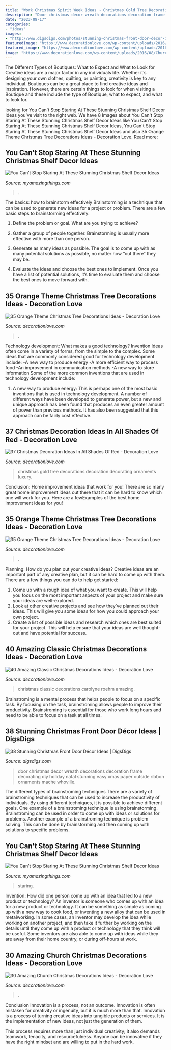 ```yaml
---
title: "Work Christmas Spirit Week Ideas ~ Christmas Gold Tree Decorations Decoration Decorating Ornaments Luxury"
description: "Door christmas decor wreath decorations decoration frame decorating diy holiday natal stunning easy xmas paper outside ribbon ornaments mache whoville"
date: "2023-08-17"
categories:
- "ideas"
images:
- "http://www.digsdigs.com/photos/stunning-christmas-front-door-decor-ideas-11.jpg"
featuredImage: "https://www.decorationlove.com/wp-content/uploads/2016/10/Red-and-Gold-Christmas-Tree-Ornaments.jpg"
featured_image: "https://www.decorationlove.com/wp-content/uploads/2016/10/Red-and-Gold-Christmas-Tree-Ornaments.jpg"
image: "https://www.decorationlove.com/wp-content/uploads/2016/08/Church-Advent-Wreath.jpg"
---
```



The Different Types of Boutiques: What to Expect and What to Look for
Creative ideas are a major factor in any individuals life. Whether it’s designing your own clothes, quilting, or painting, creativity is key to any individual. Boutiques can be a great place to find creative ideas and inspiration. However, there are certain things to look for when visiting a Boutique and these include the type of Boutique, what to expect, and what to look for.

	

		
looking for You Can&#039;t Stop Staring At These Stunning Christmas Shelf Decor Ideas you've visit to the right web. We have 8 Images about You Can&#039;t Stop Staring At These Stunning Christmas Shelf Decor Ideas like You Can&#039;t Stop Staring At These Stunning Christmas Shelf Decor Ideas, You Can&#039;t Stop Staring At These Stunning Christmas Shelf Decor Ideas and also 35 Orange Theme Christmas Tree Decorations Ideas - Decoration Love. Read more:
		
    
## You Can&#039;t Stop Staring At These Stunning Christmas Shelf Decor Ideas

<img loading=lazy src="https://myamazingthings.com/wp-content/uploads/2017/12/christmas-shelf-decor-5-.jpg" onerror="this.onerror=null;this.src='https://tse3.mm.bing.net/th?id=OIP.BNe1PQmjJ3u4dWrWIUaw_AHaKt&amp;pid=15.1';" alt="You Can&#039;t Stop Staring At These Stunning Christmas Shelf Decor Ideas">

_Source: myamazingthings.com_

>. 

	

The basics: how to brainstorm effectively
Brainstorming is a technique that can be used to generate new ideas for a project or problem. There are a few basic steps to brainstorming effectively:
1. Define the problem or goal. What are you trying to achieve?

2. Gather a group of people together. Brainstorming is usually more effective with more than one person.

3. Generate as many ideas as possible. The goal is to come up with as many potential solutions as possible, no matter how “out there” they may be.

4. Evaluate the ideas and choose the best ones to implement. Once you have a list of potential solutions, it’s time to evaluate them and choose the best ones to move forward with.

    
## 35 Orange Theme Christmas Tree Decorations Ideas - Decoration Love

<img loading=lazy src="https://www.decorationlove.com/wp-content/uploads/2016/10/Orange-Themed-Christmas-Tree.jpg" onerror="this.onerror=null;this.src='https://tse1.mm.bing.net/th?id=OIP.gxecVO7XJfa8ajDwUXz5nAHaLI&amp;pid=15.1';" alt="35 Orange Theme Christmas Tree Decorations Ideas - Decoration Love">

_Source: decorationlove.com_

>. 

	

Technology development: What makes a good technology?
Invention Ideas often come in a variety of forms, from the simple to the complex. Some ideas that are commonly considered good for technology development include: 
-A new way to produce energy 
-A more efficient way to process food 
-An improvement in communication methods 
-A new way to store information 
Some of the more common inventions that are used in technology development include:


1) A new way to produce energy: This is perhaps one of the most basic inventions that is used in technology development. A number of different ways have been developed to generate power, but a new and unique approach has been found that produces an even greater amount of power than previous methods. It has also been suggested that this approach can be fairly cost effective.

    
## 37 Christmas Decoration Ideas In All Shades Of Red - Decoration Love

<img loading=lazy src="https://www.decorationlove.com/wp-content/uploads/2016/10/Red-and-Gold-Christmas-Tree-Ornaments.jpg" onerror="this.onerror=null;this.src='https://tse3.mm.bing.net/th?id=OIP.vdmOWFd5HIgfJzNNcrucPAHaJ3&amp;pid=15.1';" alt="37 Christmas Decoration Ideas In All Shades Of Red - Decoration Love">

_Source: decorationlove.com_

>christmas gold tree decorations decoration decorating ornaments luxury. 

	

Conclusion: Home improvement ideas that work for you!
There are so many great home improvement ideas out there that it can be hard to know which one will work for you. Here are a fewExamples of the best home improvement ideas for you!

    
## 35 Orange Theme Christmas Tree Decorations Ideas - Decoration Love

<img loading=lazy src="https://www.decorationlove.com/wp-content/uploads/2016/10/Christmas-Tree-Decorations-Ideas-3.jpg" onerror="this.onerror=null;this.src='https://tse3.mm.bing.net/th?id=OIP.SZ5TUtChOa3wxx4fiKHN6QHaLG&amp;pid=15.1';" alt="35 Orange Theme Christmas Tree Decorations Ideas - Decoration Love">

_Source: decorationlove.com_

>. 

	

Planning: How do you plan out your creative ideas?
Creative ideas are an important part of any creative plan, but it can be hard to come up with them. 
There are a few things you can do to help get started:

1. Come up with a rough idea of what you want to create. This will help you focus on the most important aspects of your project and make sure your ideas are well-explored. 
2. Look at other creative projects and see how they’ve planned out their ideas. This will give you some ideas for how you could approach your own project. 
3. Create a list of possible ideas and research which ones are best suited for your project. This will help ensure that your ideas are well thought-out and have potential for success.

    
## 40 Amazing Classic Christmas Decorations Ideas - Decoration Love

<img loading=lazy src="http://www.decorationlove.com/wp-content/uploads/2016/10/Carolyne-Roehm-Christmas.jpg" onerror="this.onerror=null;this.src='https://tse1.mm.bing.net/th?id=OIP.zrCPkozQIUm_e7wN3ctH9gHaLH&amp;pid=15.1';" alt="40 Amazing Classic Christmas Decorations Ideas - Decoration Love">

_Source: decorationlove.com_

>christmas classic decorations carolyne roehm amazing. 

	

Brainstroming is a mental process that helps people to focus on a specific task. By focusing on the task, brainstroming allows people to improve their productivity. Brainstroming is essential for those who work long hours and need to be able to focus on a task at all times.

    
## 38 Stunning Christmas Front Door Décor Ideas | DigsDigs

<img loading=lazy src="http://www.digsdigs.com/photos/stunning-christmas-front-door-decor-ideas-11.jpg" onerror="this.onerror=null;this.src='https://tse2.mm.bing.net/th?id=OIP.MEbr3D1uhWhIWq6qZa0mKgHaJ3&amp;pid=15.1';" alt="38 Stunning Christmas Front Door Décor Ideas | DigsDigs">

_Source: digsdigs.com_

>door christmas decor wreath decorations decoration frame decorating diy holiday natal stunning easy xmas paper outside ribbon ornaments mache whoville. 

	

The different types of brainstroming techniques
There are a variety of brainstroming techniques that can be used to increase the productivity of individuals. By using different techniques, it is possible to achieve different goals. One example of a brainstroming technique is using brainstorming. Brainstroming can be used in order to come up with ideas or solutions for problems. Another example of a brainstroming technique is problem solving. This can be done by brainstorming and then coming up with solutions to specific problems.

    
## You Can&#039;t Stop Staring At These Stunning Christmas Shelf Decor Ideas

<img loading=lazy src="https://myamazingthings.com/wp-content/uploads/2017/12/christmas-shelf-decor-3-.jpg" onerror="this.onerror=null;this.src='https://tse1.mm.bing.net/th?id=OIP.NTDYbDqkbJcmVIQpa7wydwHaLH&amp;pid=15.1';" alt="You Can&#039;t Stop Staring At These Stunning Christmas Shelf Decor Ideas">

_Source: myamazingthings.com_

>staring. 

	

Invention: How did one person come up with an idea that led to a new product or technology?
An inventor is someone who comes up with an idea for a new product or technology. It can be something as simple as coming up with a new way to cook food, or inventing a new alloy that can be used in metalworking. In some cases, an inventor may develop the idea while working on another project, and then take it further by working on the details until they come up with a product or technology that they think will be useful. Some inventors are also able to come up with ideas while they are away from their home country, or during off-hours at work.

    
## 30 Amazing Church Christmas Decorations Ideas - Decoration Love

<img loading=lazy src="https://www.decorationlove.com/wp-content/uploads/2016/08/Church-Advent-Wreath.jpg" onerror="this.onerror=null;this.src='https://tse4.mm.bing.net/th?id=OIP.OJZcb2SIwpvIIVCiW05MXQHaLG&amp;pid=15.1';" alt="30 Amazing Church Christmas Decorations Ideas - Decoration Love">

_Source: decorationlove.com_

>. 

	

Conclusion
Innovation is a process, not an outcome.
Innovation is often mistaken for creativity or ingenuity, but it is much more than that. Innovation is a process of turning creative ideas into tangible products or services. It is the implementation of new ideas, not just the generation of them.

This process requires more than just individual creativity; it also demands teamwork, tenacity, and resourcefulness. Anyone can be innovative if they have the right mindset and are willing to put in the hard work.

